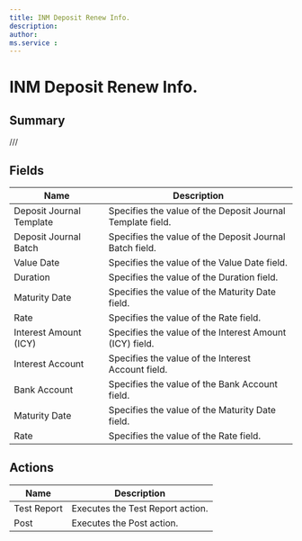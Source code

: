 ```yaml
---
title: INM Deposit Renew Info.
description: 
author: 
ms.service : 
---
```


# INM Deposit Renew Info.

## Summary

///

## Fields
<!-- You need to leave a space betwenn | your text and | -->

| Name | Description |
| ---- | ---- |
| Deposit Journal Template | Specifies the value of the Deposit Journal Template field. |
| Deposit Journal Batch | Specifies the value of the Deposit Journal Batch field. |
| Value Date | Specifies the value of the Value Date field. |
| Duration | Specifies the value of the Duration field. |
| Maturity Date | Specifies the value of the Maturity Date field. |
| Rate | Specifies the value of the Rate field. |
| Interest Amount (ICY) | Specifies the value of the Interest Amount (ICY) field. |
| Interest Account | Specifies the value of the Interest Account field. |
| Bank Account | Specifies the value of the Bank Account field. |
| Maturity Date | Specifies the value of the Maturity Date field. |
| Rate | Specifies the value of the Rate field. |

## Actions

| Name | Description |
| ---- | ---- |
| Test Report | Executes the Test Report action. |
| Post | Executes the Post action. |
